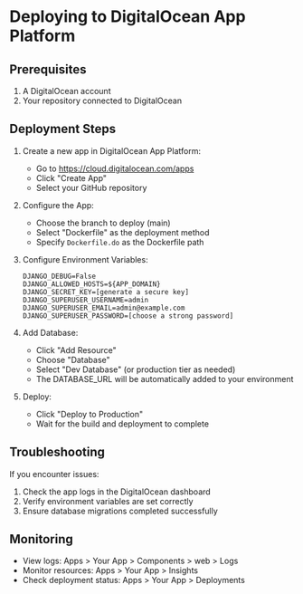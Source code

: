 # Deploying to DigitalOcean App Platform

## Prerequisites
1. A DigitalOcean account
2. Your repository connected to DigitalOcean

## Deployment Steps

1. Create a new app in DigitalOcean App Platform:
   - Go to https://cloud.digitalocean.com/apps
   - Click "Create App"
   - Select your GitHub repository

2. Configure the App:
   - Choose the branch to deploy (main)
   - Select "Dockerfile" as the deployment method
   - Specify `Dockerfile.do` as the Dockerfile path

3. Configure Environment Variables:
   ```
   DJANGO_DEBUG=False
   DJANGO_ALLOWED_HOSTS=${APP_DOMAIN}
   DJANGO_SECRET_KEY=[generate a secure key]
   DJANGO_SUPERUSER_USERNAME=admin
   DJANGO_SUPERUSER_EMAIL=admin@example.com
   DJANGO_SUPERUSER_PASSWORD=[choose a strong password]
   ```

4. Add Database:
   - Click "Add Resource"
   - Choose "Database"
   - Select "Dev Database" (or production tier as needed)
   - The DATABASE_URL will be automatically added to your environment

5. Deploy:
   - Click "Deploy to Production"
   - Wait for the build and deployment to complete

## Troubleshooting

If you encounter issues:
1. Check the app logs in the DigitalOcean dashboard
2. Verify environment variables are set correctly
3. Ensure database migrations completed successfully

## Monitoring

- View logs: Apps > Your App > Components > web > Logs
- Monitor resources: Apps > Your App > Insights
- Check deployment status: Apps > Your App > Deployments